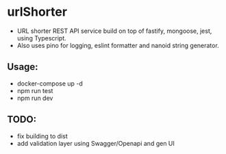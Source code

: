 # urlShorter
- URL shorter REST API service build on top of fastify, mongoose, jest, using Typescript.
- Also uses pino for logging, eslint formatter and nanoid string generator.

## Usage:
- docker-compose up -d
- npm run test
- npm run dev

## TODO:
- fix building to dist
- add validation layer using Swagger/Openapi and gen UI

